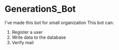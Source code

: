 # GenerationS_Bot
I've made this bot for small organization
This bot can:
1. Register a user
2. Write data to the database
3. Verify mail
